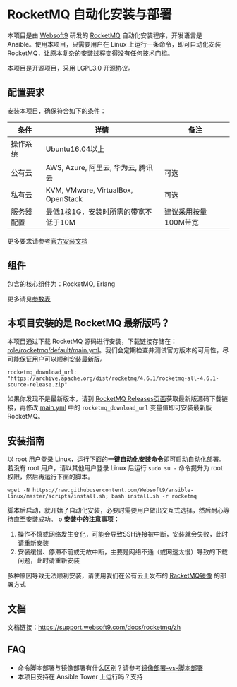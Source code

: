 # RocketMQ 自动化安装与部署

本项目是由 [Websoft9](http://www.websoft9.com) 研发的 [RocketMQ](http://rocketmq.apache.org/) 自动化安装程序，开发语言是 Ansible。使用本项目，只需要用户在 Linux 上运行一条命令，即可自动化安装 RocketMQ，让原本复杂的安装过程变得没有任何技术门槛。  

本项目是开源项目，采用 LGPL3.0 开源协议。

## 配置要求

安装本项目，确保符合如下的条件：

| 条件       | 详情       | 备注  |
| ------------ | ------------ | ----- |
| 操作系统       | Ubuntu16.04以上       |   |
| 公有云| AWS, Azure, 阿里云, 华为云, 腾讯云 | 可选 |
| 私有云|  KVM, VMware, VirtualBox, OpenStack | 可选 |
| 服务器配置 | 最低1核1G，安装时所需的带宽不低于10M |  建议采用按量100M带宽 |

更多要求请参考[官方安装文档](http://rocketmq.apache.org/docs/quick-start/)

## 组件

包含的核心组件为：RocketMQ, Erlang

更多请见[参数表](/docs/zh/stack-components.md)

## 本项目安装的是 RocketMQ 最新版吗？

本项目通过下载 RocketMQ 源码进行安装，下载链接存储在：[role/rocketmq/default/main.yml](/roles/rocketmq/defaults/main.yml)。我们会定期检查并测试官方版本的可用性，尽可能保证用户可以顺利安装最新版。

```
rocketmq_download_url: "https://archive.apache.org/dist/rocketmq/4.6.1/rocketmq-all-4.6.1-source-release.zip"
```

如果你发现不是最新版本，请到 [RocketMQ Releases页面](https://github.com/apache/rocketmq/releases)获取最新版源码下载链接，再修改 [main.yml](/roles/rocketmq/defaults/main.yml) 中的 ```rocketmq_download_url``` 变量值即可安装最新版 RocketMQ。  

## 安装指南

以 root 用户登录 Linux，运行下面的**一键自动化安装命令**即可启动自动化部署。若没有 root 用户，请以其他用户登录 Linux 后运行 `sudo su -` 命令提升为 root 权限，然后再运行下面的脚本。

```
wget -N https://raw.githubusercontent.com/Websoft9/ansible-linux/master/scripts/install.sh; bash install.sh -r rocketmq
```

脚本后启动，就开始了自动化安装，必要时需要用户做出交互式选择，然后耐心等待直至安装成功。
o
**安装中的注意事项：**  

1. 操作不慎或网络发生变化，可能会导致SSH连接被中断，安装就会失败，此时请重新安装
2. 安装缓慢、停滞不前或无故中断，主要是网络不通（或网速太慢）导致的下载问题，此时请重新安装

多种原因导致无法顺利安装，请使用我们在公有云上发布的 [RacketMQ镜像](https://apps.websoft9.com/racketmq) 的部署方式


## 文档

文档链接：https://support.websoft9.com/docs/rocketmq/zh

## FAQ

- 命令脚本部署与镜像部署有什么区别？请参考[镜像部署-vs-脚本部署](https://support.websoft9.com/docs/faq/zh/bz-product.html#镜像部署-vs-脚本部署)
- 本项目支持在 Ansible Tower 上运行吗？支持
